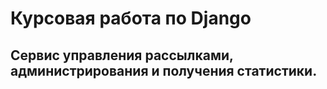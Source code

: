 # Курсовая работа по Django
## Cервис управления рассылками, администрирования и получения статистики.

